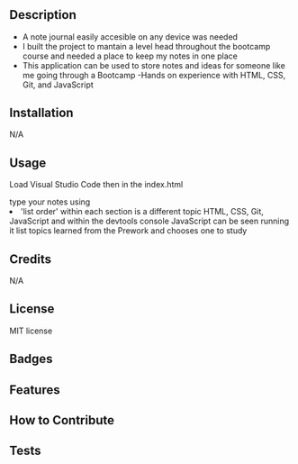 # <UCF Bootcamp Study Webpage>

## Description

- A note journal easily accesible on any device was needed
- I built the project to mantain a level head throughout the bootcamp course and needed a place to keep my notes in one place
- This application can be used to store notes and ideas for someone like me going through a Bootcamp
-Hands on experience with HTML, CSS, Git, and JavaScript
## Installation

N/A

## Usage

Load Visual Studio Code then in the index.html <main> type your notes using <li> 'list order' within each section is a different topic HTML, CSS, Git, JavaScript and within the devtools console JavaScript can be seen running  it list topics learned from the Prework and chooses one to study
## Credits
N/A
## License
MIT license
## Badges

## Features

## How to Contribute

## Tests
